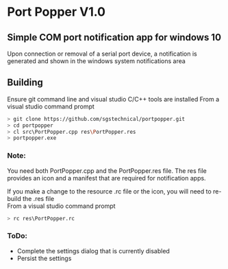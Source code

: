 # Port Popper V1.0

## Simple COM port notification app for windows 10

Upon connection or removal of a serial port device, a notification is generated and shown in the windows system notifications area

## Building
Ensure git command line and visual studio C/C++ tools are installed
From a visual studio command prompt
```bash
> git clone https://github.com/sgstechnical/portpopper.git
> cd portpopper
> cl src\PortPopper.cpp res\PortPopper.res
> portpopper.exe
```

### Note:
You need both PortPopper.cpp and the PortPopper.res file. The res file provides an icon and a manifest that are required for notification apps. 

If you make a change to the resource .rc file or the icon, you will need to re-build the .res file  
From a visual studio command prompt
```bash
> rc res\PortPopper.rc
```


### ToDo:
- Complete the settings dialog that is currently disabled
- Persist the settings


